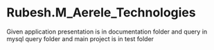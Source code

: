 # Rubesh.M_Aerele_Technologies

Given application presentation is in documentation folder
and query in mysql query folder and main project is in test folder
